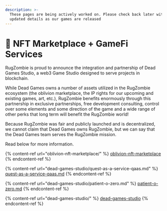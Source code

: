 ```yaml
---
description: >-
  These pages are being actively worked on. Please check back later with more
  updated details as our games are released
---
```


# 🏪 NFT Marketplace + GameFi Services

RugZombie is proud to announce the integration and partnership of Dead Games Studio, a web3 Game Studio designed to serve projects in blockchain.&#x20;

While Dead Games owns a number of assets utilized in the RugZombie ecosystem (the oblivion marketplace, the IP rights for our upcoming and existing games, art, etc.), RugZombie benefits enormously through this partnership in exclusive partnerships, free development consulting, control over some elements and some direction of the game and a wide range of other perks that long term will benefit the RugZombie world!

Because RugZombie was fair and publicly launched and is decentralized, we cannot claim that Dead Games owns RugZombie, but we can say that the Dead Games team serves the RugZombie mission.

Read below for more information.

{% content-ref url="oblivion-nft-marketplace/" %}
[oblivion-nft-marketplace](oblivion-nft-marketplace/)
{% endcontent-ref %}

{% content-ref url="dead-games-studio/quest-as-a-service-qaas.md" %}
[quest-as-a-service-qaas.md](dead-games-studio/quest-as-a-service-qaas.md)
{% endcontent-ref %}

{% content-ref url="dead-games-studio/patient-o-zero.md" %}
[patient-o-zero.md](dead-games-studio/patient-o-zero.md)
{% endcontent-ref %}

{% content-ref url="dead-games-studio/" %}
[dead-games-studio](dead-games-studio/)
{% endcontent-ref %}
